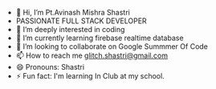 - 👋 Hi, I’m Pt.Avinash Mishra Shastri
- PASSIONATE FULL STACK DEVELOPER
- 👀 I’m deeply interested in coding
- 🌱 I’m currently learning firebase realtime database
- 💞️ I’m looking to collaborate on Google Summmer Of Code
- 📫 How to reach me glitch.shastri@gmail.com
- 😄 Pronouns: Shastri
- ⚡ Fun fact: I'm learning In Club at my school.

<!---
founder0techsolvy/founder0techsolvy is a ✨ special ✨ repository because its `README.md` (this file) appears on your GitHub profile.
You can click the Preview link to take a look at your changes.
--->
